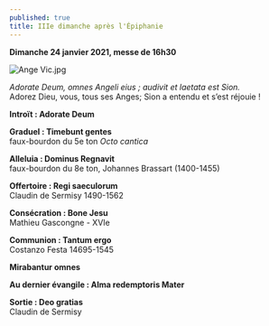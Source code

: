 ```yaml
---
published: true
title: IIIe dimanche après l'Épiphanie
---
```

**Dimanche 24 janvier 2021, messe de 16h30**  

![Ange Vic.jpg]({{site.baseurl}}/images/Ange%20Vic.jpg)

*Adorate Deum, omnes Angeli eius ; audivit et laetata est Sion.*  
Adorez Dieu, vous, tous ses Anges; Sion a entendu et s’est réjouie !

**Introït : Adorate Deum**

**Graduel : Timebunt gentes**  
faux-bourdon du 5e ton *Octo cantica*

**Alleluia : Dominus Regnavit**  
faux-bourdon du 8e ton, Johannes Brassart (1400-1455)

**Offertoire : Regi saeculorum**  
Claudin de Sermisy 1490-1562

**Consécration : Bone Jesu**    
Mathieu Gascongne - XVIe

**Communion : Tantum ergo**  
Costanzo Festa 14695-1545

**Mirabantur omnes**

**Au dernier évangile : Alma redemptoris Mater** 

**Sortie : Deo gratias**  
Claudin de Sermisy
